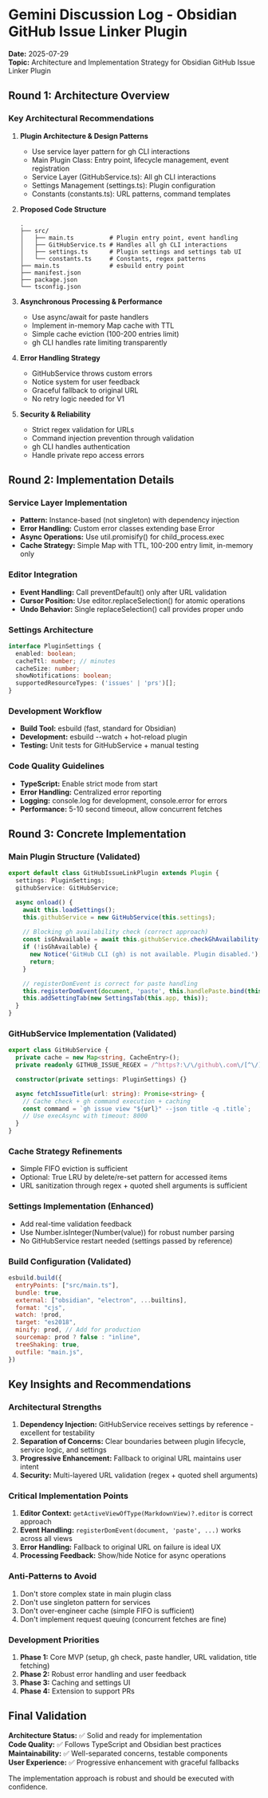 # Gemini Discussion Log - Obsidian GitHub Issue Linker Plugin

**Date:** 2025-07-29  
**Topic:** Architecture and Implementation Strategy for Obsidian GitHub Issue Linker Plugin

## Round 1: Architecture Overview

### Key Architectural Recommendations

1. **Plugin Architecture & Design Patterns**
   - Use service layer pattern for gh CLI interactions
   - Main Plugin Class: Entry point, lifecycle management, event registration
   - Service Layer (GitHubService.ts): All gh CLI interactions
   - Settings Management (settings.ts): Plugin configuration
   - Constants (constants.ts): URL patterns, command templates

2. **Proposed Code Structure**
   ```
   .
   ├── src/
   │   ├── main.ts          # Plugin entry point, event handling
   │   ├── GitHubService.ts # Handles all gh CLI interactions
   │   ├── settings.ts      # Plugin settings and settings tab UI
   │   └── constants.ts     # Constants, regex patterns
   ├── main.ts              # esbuild entry point
   ├── manifest.json
   ├── package.json
   └── tsconfig.json
   ```

3. **Asynchronous Processing & Performance**
   - Use async/await for paste handlers
   - Implement in-memory Map cache with TTL
   - Simple cache eviction (100-200 entries limit)
   - gh CLI handles rate limiting transparently

4. **Error Handling Strategy**
   - GitHubService throws custom errors
   - Notice system for user feedback
   - Graceful fallback to original URL
   - No retry logic needed for V1

5. **Security & Reliability**
   - Strict regex validation for URLs
   - Command injection prevention through validation
   - gh CLI handles authentication
   - Handle private repo access errors

## Round 2: Implementation Details

### Service Layer Implementation
- **Pattern:** Instance-based (not singleton) with dependency injection
- **Error Handling:** Custom error classes extending base Error
- **Async Operations:** Use util.promisify() for child_process.exec
- **Cache Strategy:** Simple Map with TTL, 100-200 entry limit, in-memory only

### Editor Integration
- **Event Handling:** Call preventDefault() only after URL validation
- **Cursor Position:** Use editor.replaceSelection() for atomic operations
- **Undo Behavior:** Single replaceSelection() call provides proper undo

### Settings Architecture
```typescript
interface PluginSettings {
  enabled: boolean;
  cacheTtl: number; // minutes
  cacheSize: number;
  showNotifications: boolean;
  supportedResourceTypes: ('issues' | 'prs')[];
}
```

### Development Workflow
- **Build Tool:** esbuild (fast, standard for Obsidian)
- **Development:** esbuild --watch + hot-reload plugin
- **Testing:** Unit tests for GitHubService + manual testing

### Code Quality Guidelines
- **TypeScript:** Enable strict mode from start
- **Error Handling:** Centralized error reporting
- **Logging:** console.log for development, console.error for errors
- **Performance:** 5-10 second timeout, allow concurrent fetches

## Round 3: Concrete Implementation

### Main Plugin Structure (Validated)
```typescript
export default class GitHubIssueLinkPlugin extends Plugin {
  settings: PluginSettings;
  githubService: GitHubService;

  async onload() {
    await this.loadSettings();
    this.githubService = new GitHubService(this.settings);
    
    // Blocking gh availability check (correct approach)
    const isGhAvailable = await this.githubService.checkGhAvailability();
    if (!isGhAvailable) {
      new Notice('GitHub CLI (gh) is not available. Plugin disabled.');
      return;
    }

    // registerDomEvent is correct for paste handling
    this.registerDomEvent(document, 'paste', this.handlePaste.bind(this));
    this.addSettingTab(new SettingsTab(this.app, this));
  }
}
```

### GitHubService Implementation (Validated)
```typescript
export class GitHubService {
  private cache = new Map<string, CacheEntry>();
  private readonly GITHUB_ISSUE_REGEX = /^https?:\/\/github\.com\/[^\/]+\/[^\/]+\/issues\/\d+$/;

  constructor(private settings: PluginSettings) {}

  async fetchIssueTitle(url: string): Promise<string> {
    // Cache check + gh command execution + caching
    const command = `gh issue view "${url}" --json title -q .title`;
    // Use execAsync with timeout: 8000
  }
}
```

### Cache Strategy Refinements
- Simple FIFO eviction is sufficient
- Optional: True LRU by delete/re-set pattern for accessed items
- URL sanitization through regex + quoted shell arguments is sufficient

### Settings Implementation (Enhanced)
- Add real-time validation feedback
- Use Number.isInteger(Number(value)) for robust number parsing
- No GitHubService restart needed (settings passed by reference)

### Build Configuration (Validated)
```javascript
esbuild.build({
  entryPoints: ["src/main.ts"],
  bundle: true,
  external: ["obsidian", "electron", ...builtins],
  format: "cjs",
  watch: !prod,
  target: "es2018",
  minify: prod, // Add for production
  sourcemap: prod ? false : "inline",
  treeShaking: true,
  outfile: "main.js",
})
```

## Key Insights and Recommendations

### Architectural Strengths
1. **Dependency Injection:** GitHubService receives settings by reference - excellent for testability
2. **Separation of Concerns:** Clear boundaries between plugin lifecycle, service logic, and settings
3. **Progressive Enhancement:** Fallback to original URL maintains user intent
4. **Security:** Multi-layered URL validation (regex + quoted shell arguments)

### Critical Implementation Points
1. **Editor Context:** `getActiveViewOfType(MarkdownView)?.editor` is correct approach
2. **Event Handling:** `registerDomEvent(document, 'paste', ...)` works across all views
3. **Error Handling:** Fallback to original URL on failure is ideal UX
4. **Processing Feedback:** Show/hide Notice for async operations

### Anti-Patterns to Avoid
1. Don't store complex state in main plugin class
2. Don't use singleton pattern for services
3. Don't over-engineer cache (simple FIFO is sufficient)
4. Don't implement request queuing (concurrent fetches are fine)

### Development Priorities
1. **Phase 1:** Core MVP (setup, gh check, paste handler, URL validation, title fetching)
2. **Phase 2:** Robust error handling and user feedback
3. **Phase 3:** Caching and settings UI
4. **Phase 4:** Extension to support PRs

## Final Validation
**Architecture Status:** ✅ Solid and ready for implementation  
**Code Quality:** ✅ Follows TypeScript and Obsidian best practices  
**Maintainability:** ✅ Well-separated concerns, testable components  
**User Experience:** ✅ Progressive enhancement with graceful fallbacks  

The implementation approach is robust and should be executed with confidence.